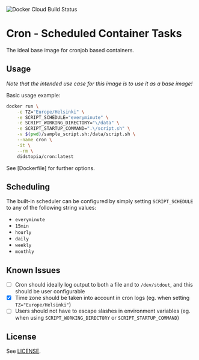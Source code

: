 ![Docker Cloud Build Status](https://img.shields.io/docker/cloud/build/didstopia/cron?label=Docker%20Hub%20Build&style=for-the-badge)

# Cron - Scheduled Container Tasks

The ideal base image for cronjob based containers.

## Usage

_Note that the intended use case for this image is to use it as a base image!_

Basic usage example:

```sh
docker run \
    -e TZ="Europe/Helsinki" \
    -e SCRIPT_SCHEDULE="everyminute" \
    -e SCRIPT_WORKING_DIRECTORY="\/data" \
    -e SCRIPT_STARTUP_COMMAND=".\/script.sh" \
    -v $(pwd)/sample_script.sh:/data/script.sh \
    --name cron \
    -it \
    --rm \
    didstopia/cron:latest
```

See [Dockerfile] for further options.

## Scheduling

The built-in scheduler can be configured by simply setting `SCRIPT_SCHEDULE` to any of the following string values:

- `everyminute`
- `15min`
- `hourly`
- `daily`
- `weekly`
- `monthly`

## Known Issues

- [ ] Cron should ideally log output to both a file and to `/dev/stdout`, and this should be user configurable
- [x] Time zone should be taken into account in cron logs (eg. when setting `TZ="Europe/Helsinki"`)
- [ ] Users should not have to escape slashes in environment variables (eg. when using `SCRIPT_WORKING_DIRECTORY` or `SCRIPT_STARTUP_COMMAND`)

## License

See [LICENSE](LICENSE).
